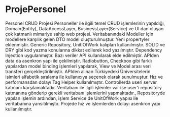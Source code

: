 # ProjePersonel
 Personel CRUD Projesi
Personeller ile ilgili temel CRUD işlemlerinin yapıldığı, Domain(Entity), DataAccessLayer, BusinessLayer(Service) ve UI dan oluşan çok katmanlı mimariye sahip web projesi.
Veritabanındaki Modeller için modellere karşılık gelen DTO model oluşturulmuştur. Yeni propertyler eklenmiştir.
Generic Repository, UnitIOfWork kalıpları kullanılmıştır.
SOLID ve DRY gibi kod yazma konularına dikkat edilerek kod yazılmıştır.
Dependency Injection uygulanmıştır.
Bazı veriler API kullanılarak elde edilmiştir. APIden data da asenkron yapı ile çekilmiştir. 
Radiobutton, Checkbox gibi farklı yapılardan model binding işlemleri yapılarak, View ve Model arası veri transferi gerçekleştirilmiştir.
APIden alınan Türkiyedeki Üniversitelerin isimleri alfabetik sıralama ile kullanıcıya seçenek olarak sunulmuştur.
Hız ve performansdan dolayı Tag Helper kullanılmıştır.
Controllerda useri server katmanı karşılamaktadır. Veritabanı ile ilgili işlemler var ise user'i repository katmanına gönderip gerekli veritabanı işlemlerini yapmaktadır.,
Repositoryde yapılan işlemin ardından, işlem Service de UnitOfWork yapısı ile veritabanına yansıtılmıştır.
Projede hız ve işlemlerden dolayı asenkron yapı kullanılmıştır. 
